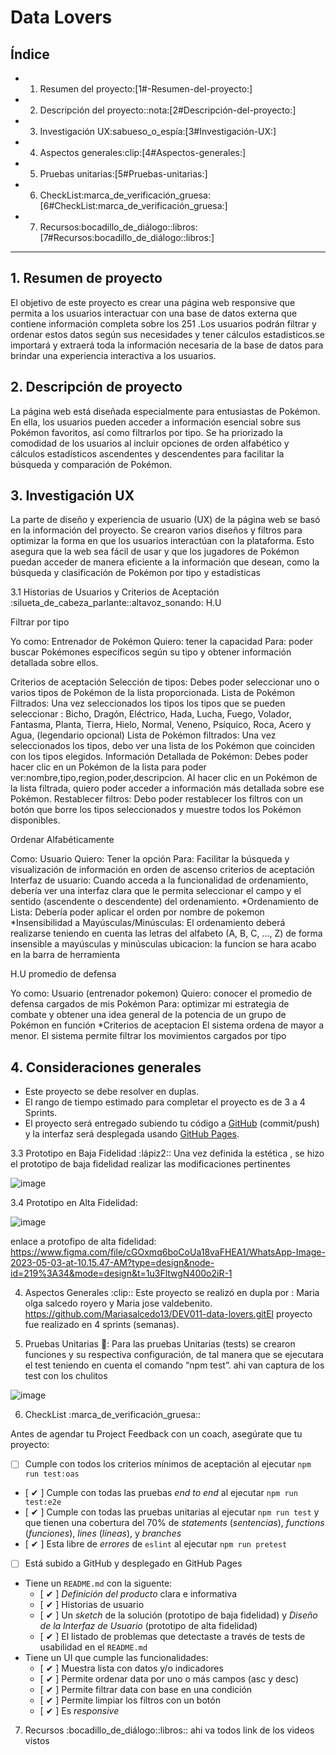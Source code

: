 # Data Lovers

## Índice


* 1. Resumen del proyecto:[1#-Resumen-del-proyecto:]
* 2. Descripción del proyecto::nota:[2#Descripción-del-proyecto:]
* 3. Investigación UX:sabueso_o_espía:[3#Investigación-UX:]
* 4. Aspectos generales:clip:[4#Aspectos-generales:]
* 5. Pruebas unitarias:[5#Pruebas-unitarias:]
* 6. CheckList:marca_de_verificación_gruesa:[6#CheckList:marca_de_verificación_gruesa:]
* 7. Recursos:bocadillo_de_diálogo::libros:[7#Recursos:bocadillo_de_diálogo::libros:]
***

## 1. Resumen de proyecto

El objetivo de este proyecto es crear una página web responsive que permita a los usuarios interactuar con una base de datos externa que contiene información completa sobre los 251 .Los usuarios podrán filtrar y ordenar estos datos según sus necesidades y tener cálculos estadisticos.se importará y extraerá toda la información necesaria de la base de datos para brindar una experiencia interactiva a los usuarios.

## 2. Descripción de proyecto

La página web está diseñada especialmente para entusiastas de Pokémon. En ella, los usuarios pueden acceder a información esencial sobre sus Pokémon favoritos, así como filtrarlos por tipo. Se ha priorizado la comodidad de los usuarios al incluir opciones de orden alfabético y cálculos estadísticos ascendentes y descendentes para facilitar la búsqueda y comparación de Pokémon.

## 3. Investigación UX

La parte de diseño y experiencia de usuario (UX) de la página web se basó en la información del proyecto. Se crearon varios diseños y filtros para optimizar la forma en que los usuarios interactúan con la plataforma. Esto asegura que la web sea fácil de usar y que los jugadores de Pokémon puedan acceder de manera eficiente a la información que desean, como la búsqueda y clasificación de Pokémon por tipo y estadísticas

3.1 Historias de Usuarios y Criterios de Aceptación :silueta_de_cabeza_parlante::altavoz_sonando:                                                                                                                                                                  H.U 

Filtrar por tipo

Yo como: Entrenador de Pokémon
Quiero: tener la capacidad
Para: poder buscar Pokémones específicos según su tipo y obtener  información detallada sobre ellos.

Criterios de aceptación
Selección de tipos: Debes poder seleccionar uno o varios tipos de Pokémon de la lista proporcionada.
Lista de Pokémon Filtrados: Una vez seleccionados los tipos
los tipos que se pueden seleccionar : Bicho, Dragón, Eléctrico, Hada, Lucha, Fuego, Volador, Fantasma, Planta, Tierra, Hielo, Normal, Veneno, Psíquico, Roca, Acero y Agua, (legendario opcional)
Lista de Pokémon filtrados: Una vez seleccionados los tipos, debo ver una lista de los Pokémon que coinciden con los tipos elegidos.
Información Detallada de Pokémon: Debes poder hacer clic en un Pokémon de la lista para poder ver:nombre,tipo,region,poder,descripcion.
Al hacer clic en un Pokémon de la lista filtrada, quiero poder acceder a información más detallada sobre ese Pokémon.
Restablecer filtros: Debo poder restablecer los filtros con un botón que borre los tipos seleccionados y muestre todos los Pokémon disponibles.

 Ordenar Alfabéticamente

Como: Usuario
Quiero: Tener la opción
Para: Facilitar la búsqueda y visualización de información en orden de ascenso
 criterios de aceptación
Interfaz de usuario: Cuando acceda a la funcionalidad de ordenamiento, debería ver una interfaz clara que le permita seleccionar el campo y el sentido (ascendente o descendente) del ordenamiento.
*Ordenamiento de Lista: Debería poder aplicar el orden por nombre de pokemon
*Insensibilidad a Mayúsculas/Minúsculas: El ordenamiento deberá realizarse teniendo en cuenta las letras del alfabeto (A, B, C, ..., Z) de forma insensible a mayúsculas y minúsculas
ubicacion: la funcion se hara acabo en la barra de herramienta

H.U  promedio de defensa

Yo como: Usuario (entrenador pokemon)
Quiero: conocer el  promedio de defensa cargados de mis Pokémon
Para: optimizar mi estrategia de combate y obtener una idea general de la potencia de un grupo de Pokémon en función
*Criterios de aceptacion
El sistema ordena  de mayor a menor.
El sistema permite filtrar los movimientos cargados por tipo

## 4. Consideraciones generales

* Este proyecto se debe resolver en duplas.
* El rango de tiempo estimado para completar el proyecto es de 3 a 4 Sprints.
* El proyecto será entregado subiendo tu código a
  [GitHub](https://github.com/) (commit/push) y la interfaz será desplegada
  usando [GitHub Pages](https://pages.github.com/).

  
 3.3 Prototipo en Baja Fidelidad :lápiz2::
Una vez definida la estética , se hizo el prototipo de baja fidelidad  realizar las modificaciones pertinentes

![image](https://github.com/Kotte91/DEV011-data-lovers/assets/142257681/da833bf4-b85b-4305-a88d-473759c6f168)

3.4 Prototipo en Alta Fidelidad:

![image](https://github.com/Kotte91/DEV011-data-lovers/assets/142257681/27a8add3-3dc6-4930-8bba-ee4cb26e64ad)

enlace a protofipo de alta fidelidad:
https://www.figma.com/file/cGOxmq6boCoUa18vaFHEA1/WhatsApp-Image-2023-05-03-at-10.15.47-AM?type=design&node-id=219%3A34&mode=design&t=1u3FltwgN400o2iR-1

4. Aspectos Generales :clip::
Este proyecto se realizó en dupla por : Maria olga salcedo royero y Maria jose valdebenito.  https://github.com/Mariasalcedo13/DEV011-data-lovers.gitEl proyecto fue realizado en 4 sprints (semanas).

5. Pruebas Unitarias :100::
Para las pruebas Unitarias (tests) se crearon funciones y su respectiva configuración, de tal manera que se ejecutara el test teniendo en cuenta el comando “npm test”. ahi van captura de los test con los chulitos

![image](https://github.com/Kotte91/DEV011-data-lovers/assets/142257681/f5bcbfc0-7f0b-4061-9642-e0f3fae89e6c)




6. CheckList :marca_de_verificación_gruesa::

Antes de agendar tu Project Feedback con un coach, asegúrate que tu proyecto:

* [ ] Cumple con todos los criterios mínimos de aceptación al ejecutar `npm run test:oas`
* [ ✔ ] Cumple con todas las pruebas _end to end_ al ejecutar `npm run test:e2e`
* [ ✔ ] Cumple con todas las pruebas unitarias al ejecutar `npm run test` y
  que tienen una cobertura del 70% de _statements_ (_sentencias_),
  _functions_ (_funciones_), _lines_ (_líneas_), y _branches_
* [ ✔ ] Esta libre de _errores_ de `eslint` al ejecutar `npm run pretest`
* [ ] Está subido a GitHub y desplegado en GitHub Pages
* Tiene un `README.md` con la siguente:
  - [ ✔ ] _Definición del producto_ clara e informativa
  - [ ✔ ] Historias de usuario
  - [ ✔ ] Un _sketch_ de la solución (prototipo de baja fidelidad) y
  _Diseño de la Interfaz de Usuario_ (prototipo de alta fidelidad)
  - [ ✔ ] El listado de problemas que detectaste a través de tests
  de usabilidad en el `README.md`
* Tiene un UI que cumple las funcionalidades:
  - [ ✔ ] Muestra lista con datos y/o indicadores
  - [ ✔ ] Permite ordenar data por uno o más campos (asc y desc)
  - [ ✔ ] Permite filtrar data con base en una condición
  - [ ✔ ] Permite limpiar los filtros con un botón
  - [ ✔ ] Es _responsive_


7. Recursos :bocadillo_de_diálogo::libros:: ahi va todos link de los videos vistos
